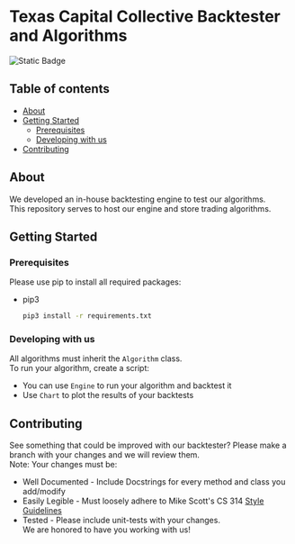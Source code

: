 # Texas Capital Collective Backtester and Algorithms

![Static Badge](https://img.shields.io/badge/python-3.8-blue?style=for-the-badge&logo=python&logoColor=white)

## Table of contents
 * [About](#about)
 * [Getting Started](#getting-started)
    * [Prerequisites](#prerequisites)
    * [Developing with us](#developing-with-us)
 * [Contributing](#contributing)

## About
We developed an in-house backtesting engine to test our algorithms.\
This repository serves to host our engine and store trading algorithms.

## Getting Started
### Prerequisites
Please use pip to install all required packages:
* pip3
  ```sh
  pip3 install -r requirements.txt
  ```
### Developing with us
All algorithms must inherit the `Algorithm` class.\
To run your algorithm, create a script:
 * You can use `Engine` to run your algorithm and backtest it
 * Use `Chart` to plot the results of your backtests

## Contributing
See something that could be improved with our backtester? Please make a branch with your changes and we will review them. \
Note: Your changes must be:
 * Well Documented - Include Docstrings for every method and class you add/modify
 * Easily Legible - Must loosely adhere to Mike Scott's CS 314 [Style Guidelines](https://www.cs.utexas.edu/~scottm/cs314/handouts/hygiene_guide/code_hygiene_guide_framed.html)
 * Tested - Please include unit-tests with your changes. \
We are honored to have you working with us!
